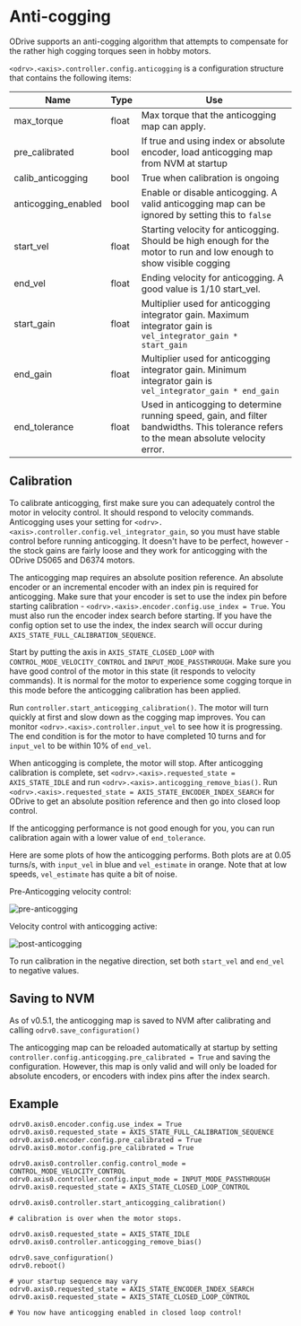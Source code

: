 # Anti-cogging

ODrive supports an anti-cogging algorithm that attempts to compensate for the rather high cogging torques seen in hobby motors.

`<odrv>.<axis>.controller.config.anticogging` is a configuration structure that contains the following items:

Name | Type | Use
-- | -- | --
max_torque | float | Max torque that the anticogging map can apply.
pre_calibrated | bool | If true and using index or absolute encoder, load anticogging map from NVM at startup
calib_anticogging | bool | True when calibration is ongoing
anticogging_enabled | bool | Enable or disable anticogging.  A valid anticogging map can be ignored by setting this to `false`
start_vel | float | Starting velocity for anticogging. Should be high enough for the motor to run and low enough to show visible cogging
end_vel | float | Ending velocity for anticogging. A good value is 1/10 start_vel.
start_gain | float | Multiplier used for anticogging integrator gain. Maximum integrator gain is `vel_integrator_gain * start_gain`
end_gain | float | Multiplier used for anticogging integrator gain. Minimum integrator gain is `vel_integrator_gain * end_gain`
end_tolerance | float | Used in anticogging to determine running speed, gain, and filter bandwidths. This tolerance refers to the mean absolute velocity error.

## Calibration

To calibrate anticogging, first make sure you can adequately control the motor in velocity control.  It should respond to velocity commands. Anticogging uses your setting for `<odrv>.<axis>.controller.config.vel_integrator_gain`, so you must have stable control before running anticogging. It doesn't have to be perfect, however - the stock gains are fairly loose and they work for anticogging with the ODrive D5065 and D6374 motors.

The anticogging map requires an absolute position reference. An absolute encoder or an incremental encoder with an index pin is required for anticogging. Make sure that your encoder is set to use the index pin before starting calibration - `<odrv>.<axis>.encoder.config.use_index = True`. You must also run the encoder index search before starting. If you have the config option set to use the index, the index search will occur during `AXIS_STATE_FULL_CALIBRATION_SEQUENCE`.

Start by putting the axis in `AXIS_STATE_CLOSED_LOOP` with `CONTROL_MODE_VELOCITY_CONTROL` and `INPUT_MODE_PASSTHROUGH`.  Make sure you have good control of the motor in this state (it responds to velocity commands). It is normal for the motor to experience some cogging torque in this mode before the anticogging calibration has been applied.

Run `controller.start_anticogging_calibration()`.  The motor will turn quickly at first and slow down as the cogging map improves. You can monitor `<odrv>.<axis>.controller.input_vel` to see how it is progressing. The end condition is for the motor to have completed 10 turns and for `input_vel` to be within 10% of `end_vel`.

When anticogging is complete, the motor will stop. After anticogging calibration is complete, set `<odrv>.<axis>.requested_state = AXIS_STATE_IDLE` and run `<odrv>.<axis>.anticogging_remove_bias()`. Run `<odrv>.<axis>.requested_state = AXIS_STATE_ENCODER_INDEX_SEARCH` for ODrive to get an absolute position reference and then go into closed loop control.

If the anticogging performance is not good enough for you, you can run calibration again with a lower value of `end_tolerance`.

Here are some plots of how the anticogging performs. Both plots are at 0.05 turns/s, with `input_vel` in blue and `vel_estimate` in orange. Note that at low speeds, `vel_estimate` has quite a bit of noise.

Pre-Anticogging velocity control:

![pre-anticogging](screenshots/pre_anticog_vel.png)

Velocity control with anticogging active:

![post-anticogging](screenshots/post_anticog_vel.png)

To run calibration in the negative direction, set both `start_vel` and `end_vel` to negative values.

## Saving to NVM

As of v0.5.1, the anticogging map is saved to NVM after calibrating and calling `odrv0.save_configuration()`

The anticogging map can be reloaded automatically at startup by setting `controller.config.anticogging.pre_calibrated = True` and saving the configuration.  However, this map is only valid and will only be loaded for absolute encoders, or encoders with index pins after the index search.

## Example

``` Py
odrv0.axis0.encoder.config.use_index = True
odrv0.axis0.requested_state = AXIS_STATE_FULL_CALIBRATION_SEQUENCE
odrv0.axis0.encoder.config.pre_calibrated = True
odrv0.axis0.motor.config.pre_calibrated = True

odrv0.axis0.controller.config.control_mode = CONTROL_MODE_VELOCITY_CONTROL
odrv0.axis0.controller.config.input_mode = INPUT_MODE_PASSTHROUGH
odrv0.axis0.requested_state = AXIS_STATE_CLOSED_LOOP_CONTROL

odrv0.axis0.controller.start_anticogging_calibration()

# calibration is over when the motor stops.

odrv0.axis0.requested_state = AXIS_STATE_IDLE
odrv0.axis0.controller.anticogging_remove_bias()

odrv0.save_configuration()
odrv0.reboot()

# your startup sequence may vary
odrv0.axis0.requested_state = AXIS_STATE_ENCODER_INDEX_SEARCH
odrv0.axis0.requested_state = AXIS_STATE_CLOSED_LOOP_CONTROL

# You now have anticogging enabled in closed loop control!
```
